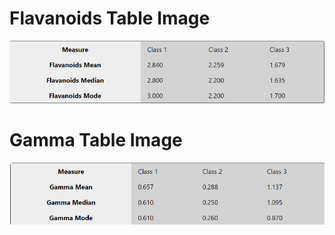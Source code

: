 # Flavanoids Table Image

![](public/flavanoidsTable.png)

# Gamma Table Image

![](public/gammaTable.png)
